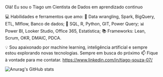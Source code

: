 Olá! Eu sou o Tiago um Cientista de Dados em aprendizado continuo

💻 Habilidades e ferramentos que amo:
🔧 Data wrangling, Spark, BigQuery, ETL, Mlflow, Banco de dados; 
🔢 SQL, R, Python, GIT, Power Query; 
📊 Power BI, Looker Studio, Office 365, Estatística; 
📚 Frameworks: Lean, Scrum, OKR, DMAIC, PDCA.

💡 Sou apaixonado por machine learning, inteligência artificial e sempre estou explorando novas tecnologias. Sempre em busca do próximo 
📫 Fique à vontade para me contatar. https://www.linkedin.com/in/tiago-souza-07/

![Anurag's GitHub stats](https://github-readme-stats.vercel.app/api?username=tihh07&show=reviews)
